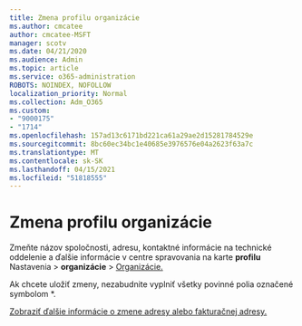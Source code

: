```yaml
---
title: Zmena profilu organizácie
ms.author: cmcatee
author: cmcatee-MSFT
manager: scotv
ms.date: 04/21/2020
ms.audience: Admin
ms.topic: article
ms.service: o365-administration
ROBOTS: NOINDEX, NOFOLLOW
localization_priority: Normal
ms.collection: Adm_O365
ms.custom:
- "9000175"
- "1714"
ms.openlocfilehash: 157ad13c6171bd221ca61a29ae2d15281784529e
ms.sourcegitcommit: 8bc60ec34bc1e40685e3976576e04a2623f63a7c
ms.translationtype: MT
ms.contentlocale: sk-SK
ms.lasthandoff: 04/15/2021
ms.locfileid: "51818555"
---
```

# <a name="change-organization-profile"></a>Zmena profilu organizácie

Zmeňte názov spoločnosti, adresu, kontaktné informácie na technické oddelenie a ďalšie informácie v centre spravovania na karte **profilu** Nastavenia  >  **organizácie**  >  [Organizácie.](https://admin.microsoft.com/AdminPortal/Home#/Settings/OrganizationProfile/:/Settings/L1/OrganizationInformation)

Ak chcete uložiť zmeny, nezabudnite vyplniť všetky povinné polia označené symbolom *.

[Zobraziť ďalšie informácie o zmene adresy alebo fakturačnej adresy.](https://docs.microsoft.com/microsoft-365/admin/manage/change-address-contact-and-more)
